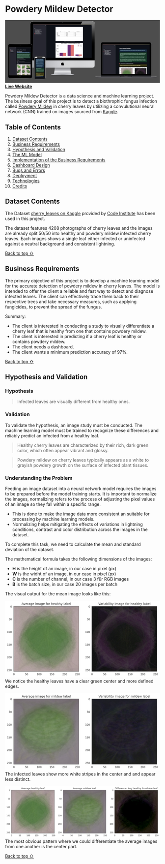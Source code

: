 # **Powdery Mildew Detector**

![mock up images of powdery mildew detector website](./readme_images/mockup.jpg)
[**Live Website**](https://ml-powdery-mildew-detector-d12411e2b28f.herokuapp.com/)

Powdery Mildew Detector is a data science and machine learning project.  
The business goal of this project is to detect a biothrophic fungus infection called [Powdery Mildew](https://treefruit.wsu.edu/crop-protection/disease-management/cherry-powdery-mildew/#:~:text=Powdery%20mildew%20of%20sweet%20and,1) in cherry leaves by utilizing a convulutional neural network (CNN) trained on images sourced from [Kaggle](https://www.kaggle.com/datasets/codeinstitute/cherry-leaves).

## **Table of Contents**

1. [Dataset Contents](#dataset-contents)
2. [Business Requirements](#business-requirements)
3. [Hypothesis and Validation](#hypothesis-and-validation)
4. [The ML Model](#the-ml-model)
5. [Implementation of the Business Requirements](#implementation-of-the-business-requirements)
6. [Dashboard Design](#dashboard-design)
7. [Bugs and Errors](#bugs-and-errors)
8. [Deployment](#deployment)
9. [Technologies](#technologies)
10. [Credits](#credits)

## **Dataset Contents**

The Dataset [cherry_leaves on Kaggle](https://www.kaggle.com/datasets/codeinstitute/cherry-leaves) provided by [Code Institute](https://codeinstitute.net/global) has been used in this project.

The dataset features 4208 photographs of cherry leaves and the images are already split 50/50 into healthy and powdery mildew infected cherry leaves. Each images shows a single leaf either infected or uninfected against a neutral background and consistent lightning.  

[Back to top ⇧](#table-of-contents)

## **Business Requirements**

The primary objective of this project is to develop a machine learning model for the accurate detection of powdery mildew in cherry leaves. The model is intended to offer the client a reliable and fast way to detect and diagnose infected leaves. The client can effectively trace them back to their respective trees and take necessary measures, such as applying fungicides, to prevent the spread of the fungus.

Summary:
+ The client is interested in conducting a study to visually differentiate a cherry leaf that is healthy from one that contains powdery mildew.
+ The client is interested in predicting if a cherry leaf is healthy or contains powdery mildew.
+ The client needs a dashboard.
+ The client wants a minimum prediction accuracy of 97%.


[Back to top ⇧](#table-of-contents)

## **Hypothesis and Validation**

### **Hypothesis**  

> Infected leaves are visually different from healthy ones.

### **Validation**

To validate the hypothesis, an image study must be conducted. The machine learning model must be trained to recognize these differences and reliably predict an infected from a healthy leaf.

> Healthy cherry leaves are characterized by their rich, dark green color, which often appear vibrant and glossy.

> Powdery mildew on cherry leaves typically appears as a white to grayish powdery growth on the surface of infected plant tissues.

### **Understanding the Problem**

Feeding an image dataset into a neural network model requires the images to be prepared before the model training starts. It is important to normalize the images, normalizing refers to the process of adjusting the pixel values of an image so they fall within a specific range.

+ This is done to make the image data more consistent an suitable for processing by machine learning models. 
+ Normalizing helps mitigating the effects of variations in lightning conditions, contrast and color distribution across the images in the dataset.

To complete this task, we need to calculate the mean and standard deviation of the dataset.

The mathematical formula takes the following dimensions of the images:

+ **H** is the height of an image, in our case in pixel (px)
+ **W** is the widht of an image, in our case in pixel (px)
+ **C** is the number of channel, in our case 3 für RGB images
+ **B** is the batch size, in our case 20 images per batch

The visual output for the mean image looks like this:

![average image for healthy leaves](readme_images/avg_var_healthy.png)
We notice the healthy leaves have a clear green center and more defined edges.

![average image for infected leaves](readme_images/avg_var_mildew.png)
The infected leaves show more white stripes in the center and and appear less distinct.

![difference between mean images](readme_images/avg_diff.png)
The most obvious pattern where we could differentiate the average images from one another is the center part.

[Back to top ⇧](#table-of-contents)